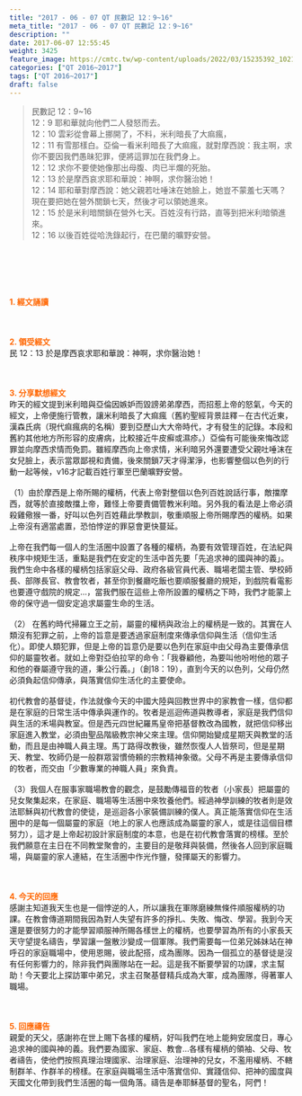 ```yaml
---
title: "2017 - 06 - 07 QT 民數記 12：9~16"
meta_title: "2017 - 06 - 07 QT 民數記 12：9~16"
description: ""
date: 2017-06-07 12:55:45
weight: 3425
feature_image: https://cmtc.tw/wp-content/uploads/2022/03/15235392_10211799862337740_180693556567566654_o-1.webp
categories: ["QT 2016~2017"]
tags: ["QT 2016~2017"]
draft: false
---
```


<blockquote>民數記 12：9~16<br />
12：9 耶和華就向他們二人發怒而去。<br />
12：10 雲彩從會幕上挪開了，不料，米利暗長了大痲瘋，<br />
12：11 有雪那樣白。亞倫一看米利暗長了大痲瘋，就對摩西說：我主啊，求你不要因我們愚昧犯罪，便將這罪加在我們身上。<br />
12：12 求你不要使她像那出母腹、肉已半爛的死胎。<br />
12：13 於是摩西哀求耶和華說：神啊，求你醫治她！<br />
12：14 耶和華對摩西說：她父親若吐唾沫在她臉上，她豈不蒙羞七天嗎？現在要把她在營外關鎖七天，然後才可以領她進來。<br />
12：15 於是米利暗關鎖在營外七天。百姓沒有行路，直等到把米利暗領進來。<br />
12：16 以後百姓從哈洗錄起行，在巴蘭的曠野安營。</blockquote><br />
&nbsp;<br />
<br />
&nbsp;<br />
<br />
<span style="color: #ff6600;"><strong>1. </strong><strong>經文誦讀</strong></span><br />
<br />
<span style="color: #ff6600;"><strong> </strong></span><br />
<br />
<span style="color: #ff6600;"><strong>2. </strong><strong>領受經文<br />
</strong></span>民 12：13 於是摩西哀求耶和華說：神啊，求你醫治她！<br />
<br />
&nbsp;<br />
<br />
<span style="color: #ff6600;"><strong>3. 分享默想經文<br />
</strong></span>昨天的經文提到米利暗與亞倫因嫉妒而毀謗弟弟摩西，而招惹上帝的怒氣，今天的經文，上帝便施行管教，讓米利暗長了大痲瘋（舊約聖經背景註釋－在古代近東，漢森氏病（現代痲瘋病的名稱）要到亞歷山大大帝時代，才有發生的記錄。本段和舊約其他地方所形容的皮膚病，比較接近牛皮癬或濕疹。）亞倫有可能後來悔改認罪並向摩西求情而免罰。雖經摩西向上帝求情，米利暗另外還要遭受父親吐唾沫在女兒臉上，表示當眾鄙視和責備，後來關鎖7天才得潔淨，也影響整個以色列的行動一起等候，v16才記載百姓行軍至巴蘭曠野安營。<br />
<br />
（1）由於摩西是上帝所賜的權柄，代表上帝對整個以色列百姓說話行事，敵擋摩西，就等於直接敵擋上帝，難怪上帝要責備管教米利暗。另外我的看法是上帝必須殺雞儆猴一番，好叫以色列百姓藉此學教訓，敬重順服上帝所賜摩西的權柄。如果上帝沒有適當處置，恐怕悖逆的罪惡會更快蔓延。<br />
<br />
上帝在我們每一個人的生活圈中設置了各種的權柄，為要有效管理百姓，在法紀與秩序中規矩生活，重點是我們在安定的生活中首先要「先追求神的國與神的義」。我們生命中各樣的權柄包括家庭父母、政府各級官員代表、職場老闆主管、學校師長、部隊長官、教會牧者，甚至你到餐廳吃飯也要順服餐廳的規矩，到戲院看電影也要遵守戲院的規定…，當我們服在這些上帝所設置的權柄之下時，我們才能蒙上帝的保守過一個安定追求屬靈生命的生活。<br />
<br />
（2） 在舊約時代掃羅立王之前，屬靈的權柄與政治上的權柄是一致的。其實在人類沒有犯罪之前，上帝的旨意是要透過家庭制度來傳承信仰與生活（信仰生活化）。即使人類犯罪，但是上帝的旨意仍是要以色列在家庭中由父母為主要傳承信仰的屬靈牧者。就如上帝對亞伯拉罕的命令：「我眷顧他，為要叫他吩咐他的眾子和他的眷屬遵守我的道，秉公行義。」（創18：19），直到今天的以色列，父母仍然必須負起信仰傳承，與落實信仰生活化的主要使命。<br />
<br />
初代教會的基督徒，作法就像今天的中國大陸與回教世界中的家教會一樣，信仰都是在家庭的日常生活中傳承與運作的。牧者是巡迴佈道與教導者，家庭是我們信仰與生活的禾場與教室。但是西元四世紀羅馬皇帝把基督教改為國教，就把信仰移出家庭進入教堂，必須由聖品階級教宗神父來主理。信仰開始變成星期天與教堂的活動，而且是由神職人員主理。馬丁路得改教後，雖然恢復人人皆祭司，但是星期天、教堂、牧師仍是一般群眾習慣倚頼的宗教精神象徵。父母不再是主要傳承信仰的牧者，而交由「少數專業的神職人員」來負責。<br />
<br />
（3）我個人在服事家職場教會的觀念，是鼓勵傳福音的牧者（小家長）把屬靈的兒女聚集起來，在家庭、職場等生活圈中來牧養他們。經過神學訓練的牧者則是效法耶穌與初代教會的使徒，是巡迴各小家裝備訓練的僕人。真正能落實信仰在生活圈中的是每一個屬靈的家庭（地上的家人也應該成為屬靈的家人，或是往這個目標努力），這才是上帝起初設計家庭制度的本意，也是在初代教會落實的榜樣。至於我們願意在主日在不同教堂聚會的，主要目的是敬拜與裝備，然後各人回到家庭職場，與屬靈的家人連結，在生活圈中作光作鹽，發揮屬天的影響力。<br />
<br />
&nbsp;<br />
<br />
<span style="color: #ff6600;"><strong>4. 今天的回應<br />
</strong></span>感謝主知道我天生也是一個悖逆的人，所以讓我在軍隊磨練無條件順服權柄的功課。在教會傳道期間我因為對人失望有許多的掙扎、失敗、悔改、學習。我到今天還是要很努力的才能學習順服神所賜各樣世上的權柄，也要學習為所有的小家長天天守望提名禱告，學習讓一盤散沙變成一個軍隊。我們需要每一位弟兄姊妹站在神呼召的家庭職場中，使用恩賜，彼此配搭，成為團隊。因為一個孤立的基督徒是沒有任何影響力的，除非我們與團隊站在一起。這是我不斷要學習的功課，求主幫助！今天要北上探訪軍中弟兄，求主召聚基督精兵成為大軍，成為團隊，得著軍人職場。<br />
<br />
&nbsp;<br />
<br />
<span style="color: #ff6600;"><strong>5. 回應禱告<br />
</strong></span>親愛的天父，感謝祢在世上賜下各樣的權柄，好叫我們在地上能夠安居度日，專心追求神的國與神的義。我們要為國家、家庭、教會…各樣有權柄的領袖、父母、牧者禱告，使他們按照真理治理國家、治理家庭、治理神的兒女，不濫用權柄、不轄制群羊、作群羊的榜樣。在家庭與職場生活中落實信仰、實踐信仰、把神的國度與天國文化帶到我們生活圈的每一個角落。禱告是奉耶穌基督的聖名，阿們！
        